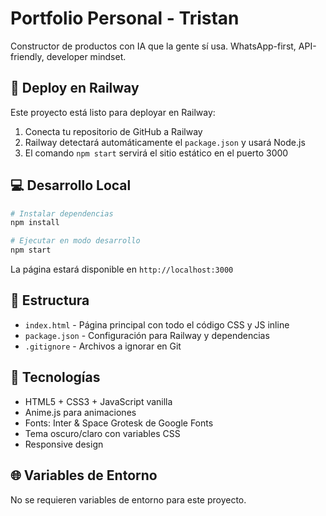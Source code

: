 # Portfolio Personal - Tristan

Constructor de productos con IA que la gente sí usa. WhatsApp-first, API-friendly, developer mindset.

## 🚀 Deploy en Railway

Este proyecto está listo para deployar en Railway:

1. Conecta tu repositorio de GitHub a Railway
2. Railway detectará automáticamente el `package.json` y usará Node.js
3. El comando `npm start` servirá el sitio estático en el puerto 3000

## 💻 Desarrollo Local

```bash
# Instalar dependencias
npm install

# Ejecutar en modo desarrollo
npm start
```

La página estará disponible en `http://localhost:3000`

## 📁 Estructura

- `index.html` - Página principal con todo el código CSS y JS inline
- `package.json` - Configuración para Railway y dependencias
- `.gitignore` - Archivos a ignorar en Git

## 🔧 Tecnologías

- HTML5 + CSS3 + JavaScript vanilla
- Anime.js para animaciones
- Fonts: Inter & Space Grotesk de Google Fonts
- Tema oscuro/claro con variables CSS
- Responsive design

## 🌐 Variables de Entorno

No se requieren variables de entorno para este proyecto.
